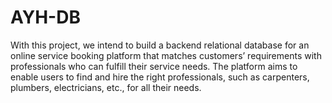 # AYH-DB
With this project, we intend to build a backend relational database for an online service booking platform that matches customers’ requirements with professionals who can fulfill their service needs. The platform aims to enable users to find and hire the right professionals, such as carpenters, plumbers, electricians, etc., for all their needs.
